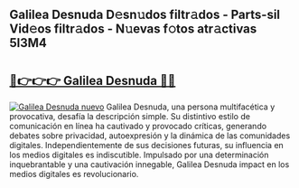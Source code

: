 ## Galilea Desnuda D𝚎sn𝚞dos filtr𝚊dos - Parts-sil Vid𝚎os filtr𝚊dos - N𝚞evas f𝚘tos atr𝚊ctivas 5l3M4

# <h2><a href="http://mbdj97f.tromn.icu/?c=Galilea+Desnuda">🔗👉👉👉 Galilea Desnuda 🔗🔗</a></h2>

[![Galilea Desnuda nuevo](https://i.imgur.com/pEAQMta.gif)](http://mbdj97f.tromn.icu/?c=Galilea+Desnuda)
Galilea Desnuda, una persona multifacética y provocativa, desafía la descripción simple. Su distintivo estilo de comunicación en línea ha cautivado y provocado críticas, generando debates sobre privacidad, autoexpresión y la dinámica de las comunidades digitales. Independientemente de sus decisiones futuras, su influencia en los medios digitales es indiscutible. Impulsado por una determinación inquebrantable y una cautivación innegable, Galilea Desnuda impact en los medios digitales es revolucionario.
